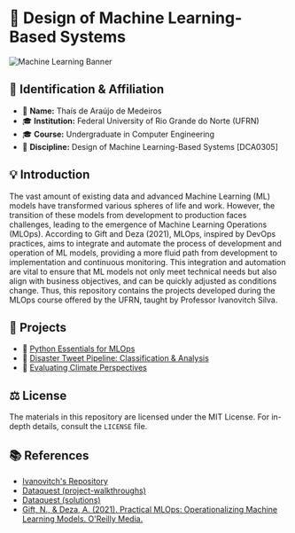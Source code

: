 # 🚀 Design of Machine Learning-Based Systems
![Machine Learning Banner](https://dummyimage.com/1200x400/000/fff&text=Machine+Learning+Operations)
## 🌟 Identification & Affiliation

- 👤 **Name:** Thaís de Araújo de Medeiros
- 🎓 **Institution:** Federal University of Rio Grande do Norte (UFRN)
- 🎓 **Course:** Undergraduate in Computer Engineering
- 📖 **Discipline:** Design of Machine Learning-Based Systems [DCA0305]

## 💡 Introduction
The vast amount of existing data and advanced Machine Learning (ML) models have transformed various spheres of life and work. However, the transition of these models from development to production faces challenges, leading to the emergence of Machine Learning Operations (MLOps). According to Gift and Deza (2021), MLOps, inspired by DevOps practices, aims to integrate and automate the process of development and operation of ML models, providing a more fluid path from development to implementation and continuous monitoring. This integration and automation are vital to ensure that ML models not only meet technical needs but also align with business objectives, and can be quickly adjusted as conditions change. Thus, this repository contains the projects developed during the MLOps course offered by the UFRN, taught by Professor Ivanovitch Silva.

## 📂 Projects
- 📘 [Python Essentials for MLOps](./Python_Essentials_for_MLOps/)
- 📘 [Disaster Tweet Pipeline: Classification & Analysis](./Pipeline_Disaster_Tweet_Classification/)
- 📘 [Evaluating Climate Perspectives](./Twitter_Sentiment_Climate/)

## ⚖️ License
The materials in this repository are licensed under the MIT License. For in-depth details, consult the `LICENSE` file.

## 📚 References
- [Ivanovitch's Repository](https://github.com/ivanovitchm/mlops)
- [Dataquest (project-walkthroughs)](https://github.com/dataquestio/project-walkthroughs)
- [Dataquest (solutions)](https://github.com/dataquestio/solutions)
- [Gift, N., & Deza, A. (2021). Practical MLOps: Operationalizing Machine Learning Models. O'Reilly Media.](https://www.oreilly.com/library/view/practical-mlops/9781098103002/?_gl=1*que5ey*_ga*MTMwNDg0OTEzNS4xNjk2MjE1MzMx*_ga_092EL089CH*MTY5NjIxNTMzMC4xLjEuMTY5NjIxNTM0Ny40My4wLjA.)
